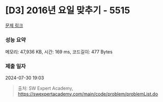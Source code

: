 # [D3] 2016년 요일 맞추기 - 5515 

[문제 링크](https://swexpertacademy.com/main/code/problem/problemDetail.do?contestProbId=AWWOwecaFrIDFAV4) 

### 성능 요약

메모리: 47,936 KB, 시간: 169 ms, 코드길이: 477 Bytes

### 제출 일자

2024-07-30 19:03



> 출처: SW Expert Academy, https://swexpertacademy.com/main/code/problem/problemList.do